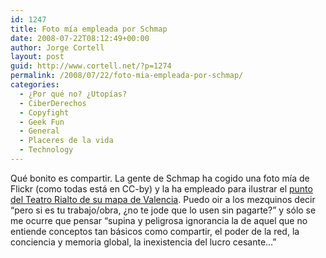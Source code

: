 ```yaml
---
id: 1247
title: Foto mía empleada por Schmap
date: 2008-07-22T08:12:49+00:00
author: Jorge Cortell
layout: post
guid: http://www.cortell.net/?p=1274
permalink: /2008/07/22/foto-mia-empleada-por-schmap/
categories:
  - ¿Por qué no? ¿Utopías?
  - CiberDerechos
  - Copyfight
  - Geek Fun
  - General
  - Placeres de la vida
  - Technology
---
```

Qué bonito es compartir. La gente de Schmap ha cogido una foto mía de Flickr (como todas está en CC-by) y la ha empleado para ilustrar el <a title="Schmap Rialto Valencia" href="http://www.schmap.com/valencia/entertainment_theater/#p=83253&i=83253.jpg" target="_blank">punto del Teatro Rialto de su mapa de Valencia</a>. Puedo oir a los mezquinos decir &#8220;pero si es tu trabajo/obra, ¿no te jode que lo usen sin pagarte?&#8221; y sólo se me ocurre que pensar &#8220;supina y peligrosa ignorancia la de aquel que no entiende conceptos tan básicos como compartir, el poder de la red, la conciencia y memoria global, la inexistencia del lucro cesante&#8230;&#8221;